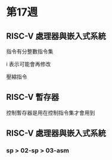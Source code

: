 # 第17週

## RISC-V 處理器與嵌入式系統

指令有分整數指令集

i 表示可能會再修改

壓縮指令


## RISC-V 暫存器

控制暫存器是用在控制指令集才會用到  



## RISC-V 處理器與嵌入式系統

### sp > 02-sp > 03-asm 










